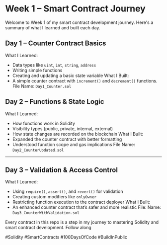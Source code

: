 # Week 1 – Smart Contract Journey
Welcome to Week 1 of my smart contract development journey. Here's a summary of what I learned and built each day.


## Day 1 – Counter Contract Basics
What I Learned:
- Data types like `uint`, `int`, `string`, `address`
- Writing simple functions
- Creating and updating a basic state variable
What I Built:
- A simple counter contract with `increment()` and `decrement()` functions.
File Name: `Day1_Counter.sol`


## Day 2 – Functions & State Logic
What I Learned:
- How functions work in Solidity
- Visibility types (public, private, internal, external)
- How state changes are recorded on the blockchain
What I Built:
- Expanded the counter contract with better formatting
- Understood function scope and gas implications
File Name: `Day2_CounterUpdated.sol`

---

## Day 3 – Validation & Access Control
What I Learned:
- Using `require()`, `assert()`, and `revert()` for validation
- Creating custom modifiers like `onlyOwner`
- Restricting function execution to the contract deployer
What I Built:
- An enhanced counter contract that’s safer and more realistic
File: Name: `Day3_CounterWithValidation.sol`



Every contract in this repo is a step in my journey to mastering Solidity and smart contract development. Follow along

#Solidity #SmartContracts #100DaysOfCode #BuildInPublic

